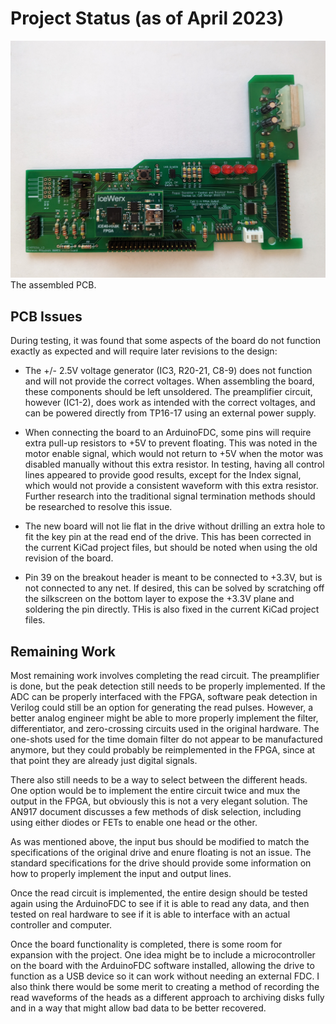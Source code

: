 # Project Status (as of April 2023)

![](img/pcb_complete.jpg)
The assembled PCB.

## PCB Issues

During testing, it was found that some aspects of the board do not function exactly as expected and will require later revisions to the design:

- The +/- 2.5V voltage generator (IC3, R20-21, C8-9) does not function and will not provide the correct voltages. When assembling the board, these components should be left unsoldered. The preamplifier circuit, however (IC1-2), does work as intended with the correct voltages, and can be powered directly from TP16-17 using an external power supply.

- When connecting the board to an ArduinoFDC, some pins will require extra pull-up resistors to +5V to prevent floating. This was noted in the motor enable signal, which would not return to +5V when the motor was disabled manually without this extra resistor. In testing, having all control lines appeared to provide good results, except for the Index signal, which would not provide a consistent waveform with this extra resistor. Further research into the traditional signal termination methods should be researched to resolve this issue.

- The new board will not lie flat in the drive without drilling an extra hole to fit the key pin at the read end of the drive. This has been corrected in the current KiCad project files, but should be noted when using the old revision of the board.

- Pin 39 on the breakout header is meant to be connected to +3.3V, but is not connected to any net. If desired, this can be solved by scratching off the silkscreen on the bottom layer to expose the +3.3V plane and soldering the pin directly. THis is also fixed in the current KiCad project files.

## Remaining Work

Most remaining work involves completing the read circuit. The preamplifier is done, but the peak detection still needs to be properly implemented. If the ADC can be properly interfaced with the FPGA, software peak detection in Verilog could still be an option for generating the read pulses. However, a better analog engineer might be able to more properly implement the filter, differentiator, and zero-crossing circuits used in the original hardware. The one-shots used for the time domain filter do not appear to be manufactured anymore, but they could probably be reimplemented in the FPGA, since at that point they are already just digital signals.

There also still needs to be a way to select between the different heads. One option would be to implement the entire circuit twice and mux the output in the FPGA, but obviously this is not a very elegant solution. The AN917 document discusses a few methods of disk selection, including using either diodes or FETs to enable one head or the other.

As was mentioned above, the input bus should be modified to match the specifications of the original drive and enure floating is not an issue. The standard specifications for the drive should provide some information on how to properly implement the input and output lines.

Once the read circuit is implemented, the entire design should be tested again using the ArduinoFDC to see if it is able to read any data, and then tested on real hardware to see if it is able to interface with an actual controller and computer.

Once the board functionality is completed, there is some room for expansion with the project. One idea might be to include a microcontroller on the board with the ArduinoFDC software installed, allowing the drive to function as a USB device so it can work without needing an external FDC. I also think there would be some merit to creating a method of recording the read waveforms of the heads as a different approach to archiving disks fully and in a way that might allow bad data to be better recovered.

